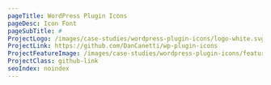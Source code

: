 ```yaml
---
pageTitle: WordPress Plugin Icons
pageDesc: Icon Font
pageSubTitle: #
ProjectLogo: /images/case-studies/wordpress-plugin-icons/logo-white.svg
ProjectLink: https://github.com/DanCanetti/wp-plugin-icons
ProjectFeatureImage: /images/case-studies/wordpress-plugin-icons/feature.jpg
ProjectClass: github-link
seoIndex: noindex
---
```

